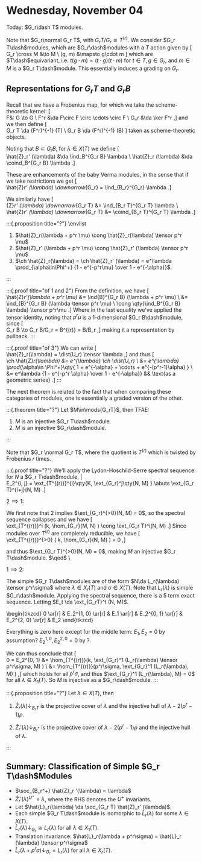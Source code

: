 # Wednesday, November 04

Today: $G_r\dash T$ modules.

Note that $G_r\normal G_r T$, with $G_r T/G_r \cong T^{(r)}$.
We consider $G_r T\dash$modules, which are $G_r\dash$modules with a $T$ action given by
\[  
G_r \cross M &\to M \\
(g, m) &\mapsto g\cdot m
\]
which are $T\dash$equivariant, i.e. $t(g\cdot m) = (t\cdot g)(t\cdot m)$ for $t\in T, g\in G_r$, and $m\in M$ is a $G_r T\dash$module.
This essentially induces a grading on $G_r$.

## Representations for $G_r T$ and $G_r B$

Recall that we have a Frobenius map, for which we take the scheme-theoretic kernel:
\[  
F&: G \to G \\ 
F^r &\da F\circ F \circ \cdots \circ F \\
G_r &\da \ker F^r
,\]
and we then define
\[  
G_r T \da (F^r)^{-1} (T) \\
G_r B \da (F^r)^{-1} (B) 
\]
taken as scheme-theoretic objects.

Noting that $B\subset G_r B$, for $\lambda \in X(T)$ we define
\[  
\hat{Z}_r' (\lambda) &\da \ind_B^{G_r B} \lambda \\
\hat{Z}_r (\lambda) &\da \coind_B^{G_r B} \lambda
.\]

These are enhancements of the baby Verma modules, in the sense that if we take restrictions we get
\[  
\hat{Z}_r' (\lambda) \downarrow_{G_r} = \ind_{B_r}^{G_r} \lambda
.\]

We similarly have 
\[  
{Z}_r' (\lambda) \downarrow_{G_r T} &= \ind_{B_r T}^{G_r T} \lambda \\
\hat{Z}_r' (\lambda) \downarrow_{G_r T} &= \coind_{B_r T}^{G_r T} \lambda
.\]


:::{.proposition title="?"}
\envlist

1. $\hat{Z}_r(\lambda + p^r \mu) \cong \hat{Z}_r(\lambda) \tensor p^r \mu$
2. $\hat{Z}_r' (\lambda + p^r \mu) \cong \hat{Z}_r' (\lambda) \tensor p^r \mu$
3. $\ch \hat{Z}_r(\lambda) = \ch \hat{Z}_r' (\lambda) = e^\lambda \prod_{\alpha\in\Phi^+} {1 - e^{-p^r\mu} \over 1 - e^{-\alpha}}$.

:::

:::{.proof title="of 1 and 2"}
From the definition, we have
\[  
\hat{Z}_r'(\lambda + p^r \mu)
&= \ind_{B}^{G_r B} (\lambda + p^r \mu) \\
&= \ind_{B}^{G_r B} (\lambda \tensor  p^r \mu) \\
\cong \qty{\ind_B^{G_r B} \lambda} \tensor p^r\mu
.\]
Where in the last equality we've applied the tensor identity, noting that $p^r\mu$ is a 1-dimensional $G_r B\dash$module, since
\[  
G_r B \to G_r B/G_r = B^{(r)} = B/B_r
,\]
making it a representation by pullback.
:::

:::{.proof title="of 3"}
We can write
\[  
\hat{Z}_r(\lambda) = \dist(U_r) \tensor \lambda
,\]
and thus
\[  
\ch \hat{Z}_r(\lambda) 
&= e^{\lambda} \ch \dist(U_r)  \\
&= e^{\lambda} \prod_{\alpha\in \Phi^+}\qty{ 1 + e^{-\alpha} + \cdots + e^{-(p^r-1)\alpha} } \\
&= e^\lambda {1 - e^{-p^r \alpha} \over 1 - e^{-\alpha}} && \text{as a geometric series}
.\]
:::

The next theorem is related to the fact that when comparing these categories of modules, one is essentially a graded version of the other.

:::{.theorem title="?"}
Let $M\in\mods{G_rT}$, then TFAE:

1. $M$ is an injective $G_r T\dash$module.
2. $M$ is an injective $G_r\dash$module.

:::

Note that $G_r \normal G_r T$, where the quotient is $T^{(r)}$ which is twisted by Frobenius $r$ times.

:::{.proof title="?"}
We'll apply the Lydon-Hoschild-Serre spectral sequence: for $N$ a $G_r T\dash$module, 
\[  
E_2^{i, j} = \ext_{T^{(r)}}^{i}\qty{K, \ext_{G_r}^j\qty{N, M} } \abuts \ext_{G_r T}^{i+j}(N, M)
.\]

$2\implies 1$:

We first note that 2 implies $\ext_{G_r}^{>0}(N, M) = 0$, so the spectral sequence collapses and we have
\[  
\ext_{T^{(r)}}^i (k, \hom_{G_r}(M, N) ) \cong \ext_{G_r T}^i(N, M)
.\]
Since modules over $T^{(r)}$ are completely reducible, we have 
\[  
\ext_{T^{(r)}}^{>0} ( k, \hom_{G_r}(N, M) ) = 0
,\]

and thus $\ext_{G_r T}^{>0}(N, M) = 0$, making $M$ an injective $G_r T\dash$module.
$\qed$
\

$1\implies 2$:

The simple $G_r T\dash$modules are of the form $N\da L_r(\lambda) \tensor p^r\sigma$ where $\lambda\in X_r(T)$ and $\sigma\in X(T)$.
Note that $L_r(\lambda)$ is simple $G_r\dash$module.
Applying the spectral sequence, there is a 5 term exact sequence.
Letting $E_t \da \ext_{G_rT}^t (N, M)$.

\begin{tikzcd}
0 \ar[r] &
E_2^{1, 0} \ar[r] &
E_1         \ar[r] &
E_2^{0, 1} \ar[r] &
E_2^{2, 0} \ar[r] &
E_2
\end{tikzcd}

Everything is zero here except for the middle term:
$E_1, E_2 = 0$ by assumption?
$E_2^{1, 0}, E_2^{2, 0} = 0$ by ?.

We can thus conclude that
\[  
0 = E_2^{0, 1}
&= \hom_{T^{(r)}}(k, \ext_{G_r}^1 (L_r(\lambda) \tensor p^r\sigma, M)  ) \\ 
&= \hom_{T^{(r)}}(p^r\sigma, \ext_{G_r}^1 (L_r(\lambda), M)  ) 
,\]
which holds for all $p^r \sigma$, and thus $\ext_{G_r}^1 (L_r(\lambda), M) = 0$ for all $\lambda\in X_1(T)$.
So $M$ is injective as a $G_r\dash$module.
:::

:::{.proposition title="?"}
Let $\lambda \in X(T)$, then

1. $\hat{Z}_r (\lambda) \downarrow_{B_r T}$ is the projective cover of $\lambda$ and the injective hull of $\lambda - 2(p^r-1)\rho$.

2. $\hat{Z}_r' (\lambda) \downarrow_{B_r^+}$ is the projective cover of $\lambda - 2(p^r-1)\rho$ and the injective hull of $\lambda$.

:::


## Summary: Classification of Simple $G_r T\dash$Modules

- $\soc_{B_r^+} \hat{Z}_r '(\lambda) = \lambda$
- $\hat{Z}_r ' (\lambda) ^{U^+} = \lambda$, where the RHS denotes the $U^+$ invariants.
- Let $\hat{L}_r(\lambda) \da \soc_{G_r T} \hat{Z}_r' (\lambda)$.
- Each simple $G_r T\dash$module is isomorphic to $\hat{L}_r (\lambda)$ for some $\lambda\in X(T)$.
- $\hat{L}_r(\lambda) \downarrow_{G_r} \cong L_r (\lambda)$ for all $\lambda \in X_1(T)$.
- Translation invariance: $\hat{L}_r(\lambda + p^r\sigma) = \hat{L}_r (\lambda) \tensor p^r\sigma$
- $\hat{L}_r (\lambda + p^r \sigma) \downarrow_{G_r} = L_r(\lambda)$ for all $\lambda \in X_r(T)$.


